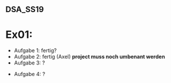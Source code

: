 ## DSA_SS19
# Ex01:
* Aufgabe 1: fertig?
* Aufgabe 2: fertig (Axel) **project muss noch umbenant werden**
* Aufgabe 3: ?
+ Aufgabe 4: ?
